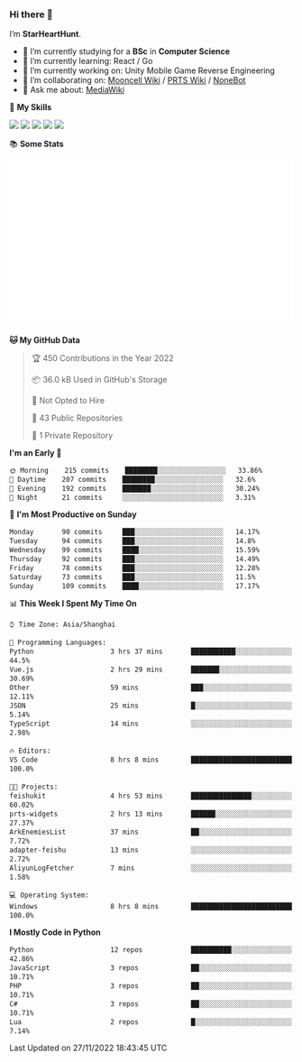 ### Hi there 👋

I’m **StarHeartHunt**.

- 🏫 I’m currently studying for a **BSc** in **Computer Science**
- 🌱 I’m currently learning: React / Go
- 🔭 I’m currently working on: Unity Mobile Game Reverse Engineering
- 👯 I’m collaborating on: [Mooncell Wiki](https://fgo.wiki/) / [PRTS Wiki](http://prts.wiki/) / [NoneBot](https://github.com/nonebot)
- 💬 Ask me about: [MediaWiki](https://www.mediawiki.org)

🌟 **My Skills**

![](https://img.shields.io/badge/-Python-3e74a2?style=flat-square&logo=Python&logoColor=fff)
![](https://img.shields.io/badge/-Vue-4fc08d?style=flat-square&logo=vue.js&logoColor=fff)
![](https://img.shields.io/badge/-Node.js-339933?style=flat-square&logo=node.js&logoColor=fff)
![](https://img.shields.io/badge/-Linux-000000?style=flat-square&logo=Linux&logoColor=fff)
![](https://img.shields.io/badge/-Dotnet-512bd4?style=flat-square&logo=.net&logoColor=fff)

📚 **Some Stats**

![](https://github.com/StarHeartHunt/github-stats/blob/master/generated/overview.svg)

<!--START_SECTION:waka-->
**🐱 My GitHub Data** 

> 🏆 450 Contributions in the Year 2022
 > 
> 📦 36.0 kB Used in GitHub's Storage 
 > 
> 🚫 Not Opted to Hire
 > 
> 📜 43 Public Repositories 
 > 
> 🔑 1 Private Repository 
 > 
**I'm an Early 🐤** 

```text
🌞 Morning    215 commits    ████████░░░░░░░░░░░░░░░░░   33.86% 
🌆 Daytime    207 commits    ████████░░░░░░░░░░░░░░░░░   32.6% 
🌃 Evening    192 commits    ███████░░░░░░░░░░░░░░░░░░   30.24% 
🌙 Night      21 commits     ░░░░░░░░░░░░░░░░░░░░░░░░░   3.31%

```
📅 **I'm Most Productive on Sunday** 

```text
Monday       90 commits     ███░░░░░░░░░░░░░░░░░░░░░░   14.17% 
Tuesday      94 commits     ███░░░░░░░░░░░░░░░░░░░░░░   14.8% 
Wednesday    99 commits     ████░░░░░░░░░░░░░░░░░░░░░   15.59% 
Thursday     92 commits     ███░░░░░░░░░░░░░░░░░░░░░░   14.49% 
Friday       78 commits     ███░░░░░░░░░░░░░░░░░░░░░░   12.28% 
Saturday     73 commits     ███░░░░░░░░░░░░░░░░░░░░░░   11.5% 
Sunday       109 commits    ████░░░░░░░░░░░░░░░░░░░░░   17.17%

```


📊 **This Week I Spent My Time On** 

```text
⌚︎ Time Zone: Asia/Shanghai

💬 Programming Languages: 
Python                   3 hrs 37 mins       ███████████░░░░░░░░░░░░░░   44.5% 
Vue.js                   2 hrs 29 mins       ███████░░░░░░░░░░░░░░░░░░   30.69% 
Other                    59 mins             ███░░░░░░░░░░░░░░░░░░░░░░   12.11% 
JSON                     25 mins             █░░░░░░░░░░░░░░░░░░░░░░░░   5.14% 
TypeScript               14 mins             ░░░░░░░░░░░░░░░░░░░░░░░░░   2.98%

🔥 Editors: 
VS Code                  8 hrs 8 mins        █████████████████████████   100.0%

🐱‍💻 Projects: 
feishukit                4 hrs 53 mins       ███████████████░░░░░░░░░░   60.02% 
prts-widgets             2 hrs 13 mins       ██████░░░░░░░░░░░░░░░░░░░   27.37% 
ArkEnemiesList           37 mins             ██░░░░░░░░░░░░░░░░░░░░░░░   7.72% 
adapter-feishu           13 mins             ░░░░░░░░░░░░░░░░░░░░░░░░░   2.72% 
AliyunLogFetcher         7 mins              ░░░░░░░░░░░░░░░░░░░░░░░░░   1.58%

💻 Operating System: 
Windows                  8 hrs 8 mins        █████████████████████████   100.0%

```

**I Mostly Code in Python** 

```text
Python                   12 repos            ██████████░░░░░░░░░░░░░░░   42.86% 
JavaScript               3 repos             ██░░░░░░░░░░░░░░░░░░░░░░░   10.71% 
PHP                      3 repos             ██░░░░░░░░░░░░░░░░░░░░░░░   10.71% 
C#                       3 repos             ██░░░░░░░░░░░░░░░░░░░░░░░   10.71% 
Lua                      2 repos             █░░░░░░░░░░░░░░░░░░░░░░░░   7.14%

```



 Last Updated on 27/11/2022 18:43:45 UTC
<!--END_SECTION:waka-->

